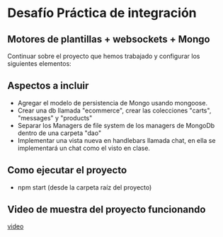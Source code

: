 # Desafío Práctica de integración

## Motores de plantillas + websockets + Mongo

Continuar sobre el proyecto que hemos trabajado y configurar los siguientes elementos:

## Aspectos a incluir

- Agregar el modelo de persistencia de Mongo usando mongoose.
- Crear una db llamada "ecommerce", crear las colecciones "carts", "messages" y "products"
- Separar los Managers de file system de los managers de MongoDb dentro de una carpeta "dao"
- Implementar una vista nueva en handlebars llamada chat, en ella se implementará un chat como el visto en clase.

## Como ejecutar el proyecto

- npm start (desde la carpeta raíz del proyecto)

## Video de muestra del proyecto funcionando

[video](https://drive.google.com/file/d/127MfvY8egbgDa5A4dlc3SgAQICkmvFCP/view?usp=sharing)
